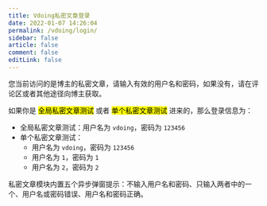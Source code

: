 ```yaml
---
title: Vdoing私密文章登录
date: 2022-01-07 14:26:04
permalink: /vdoing/login/
sidebar: false
article: false
comment: false
editLink: false
---
```


您当前访问的是博主的私密文章，请输入有效的用户名和密码，如果没有，请在评论区或者其他途径向博主获取。

<ClientOnly>
  <Login/>
</ClientOnly>

如果你是 <mark>全局私密文章测试</mark> 或者 <mark>单个私密文章测试</mark> 进来的，那么登录信息为：

- 全局私密文章测试：用户名为 `vdoing`，密码为 `123456`
- 单个私密文章测试：
  - 用户名为 `vdoing`，密码为 `123456`
  - 用户名为 `1`，密码为 `1`
  - 用户名为 `2`，密码为 `2`

私密文章模块内置五个异步弹窗提示：不输入用户名和密码、只输入两者中的一个、用户名或密码错误、用户名和密码正确。